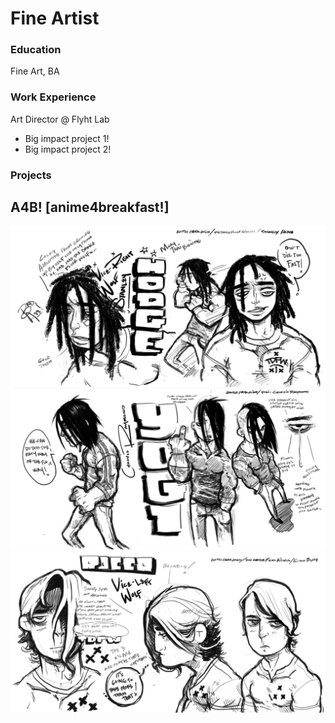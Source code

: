 # Fine Artist

### Education
Fine Art, BA

### Work Experience
Art Director @ Flyht Lab
- Big impact project 1!
- Big impact project 2!

### Projects
A4B! [anime4breakfast!]
- 
![Hodge CC](/assets/images/Hodge-CC.jpg)
![Yogi CC](/assets/images/Yogi-CC.jpg)
![Rocco CC](/assets/images/Rocco-CC.jpg)
